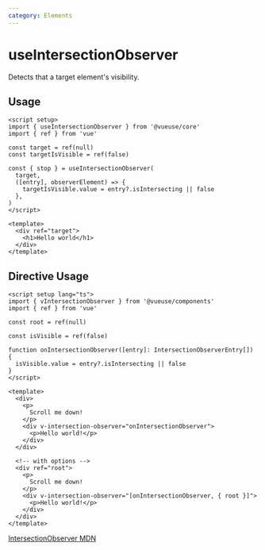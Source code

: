 ```yaml
---
category: Elements
---
```


# useIntersectionObserver

Detects that a target element's visibility.

## Usage

```vue
<script setup>
import { useIntersectionObserver } from '@vueuse/core'
import { ref } from 'vue'

const target = ref(null)
const targetIsVisible = ref(false)

const { stop } = useIntersectionObserver(
  target,
  ([entry], observerElement) => {
    targetIsVisible.value = entry?.isIntersecting || false
  },
)
</script>

<template>
  <div ref="target">
    <h1>Hello world</h1>
  </div>
</template>
```

## Directive Usage

```vue
<script setup lang="ts">
import { vIntersectionObserver } from '@vueuse/components'
import { ref } from 'vue'

const root = ref(null)

const isVisible = ref(false)

function onIntersectionObserver([entry]: IntersectionObserverEntry[]) {
  isVisible.value = entry?.isIntersecting || false
}
</script>

<template>
  <div>
    <p>
      Scroll me down!
    </p>
    <div v-intersection-observer="onIntersectionObserver">
      <p>Hello world!</p>
    </div>
  </div>

  <!-- with options -->
  <div ref="root">
    <p>
      Scroll me down!
    </p>
    <div v-intersection-observer="[onIntersectionObserver, { root }]">
      <p>Hello world!</p>
    </div>
  </div>
</template>
```

[IntersectionObserver MDN](https://developer.mozilla.org/en-US/docs/Web/API/IntersectionObserver/IntersectionObserver)
